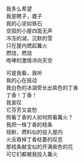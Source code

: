 <p class="has-line-data" data-line-start="2" data-line-end="10">我多么希望<br>
我是瞎子，聋子<br>
我的心坚如铁石<br>
空寂的小屋四面无声<br>
冷冻的湖，沉默的雪<br>
只在屋内燃起篝火<br>
燃烧，燃烧<br>
咆哮的激情冲向天空</p>
<p class="has-line-data" data-line-start="11" data-line-end="24">可是我看，我听<br>
我的心在摇动<br>
我白色的冰湖旁长出紫色的丁香<br>
丁香！丁香！<br>
我哀叹<br>
它芬芳又哀愁<br>
照看丁香的人如何照看篝火？<br>
我把一株丁香的枝条<br>
扭断，燃料似的投入屋内<br>
火舌吞掉丁香枯萎的叹息<br>
那枝条献宝似的开满紫色的花<br>
可它们都被我投入篝火</p>

